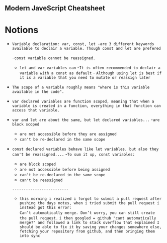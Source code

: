 ## Modern JaveScript Cheatsheet

# Notions

- `Variable declaration: var, const, let -are 3 different keywords available to declair a variable. Though const and let are prefered`

  -`const variable cannot be reassigned.`

  - `let and var variables can` -`It is often recommended to declair a variable with a const as default` - `Although using let is best if it is a variable that you need to mutate or reassign later`

- `The scope of a variable roughly means "where is this variable available in the code".`

- `var declared variables are function scoped, meaning that when a variable is created in a function, everything in that function can access that variable.`

- `var and let are about the same, but let declared variables...` -`are block scoped`

  - `are not accessible before they are assigned`
  - `can't be re-declared in the same scope`

- `const declared variables behave like let variables, but also they can't be reassigned....` -`To sum it up, const variables:`

  - `are block scoped`
  - `are not accessible before being assigned`
  - `can't be re-declared in the same scope`
  - `can't be reassigned`

  `-------------------------`

  - `this morning i realized i forgot to submit a pull request after pushing the days notes, when i tried submit the pull request i instead got this error:`  
    `Can’t automatically merge. Don’t worry, you can still create the pull request.`
    `i then googled = github "cant automatically merge?" and followed a link to stack overflow that explained I should be able to fix it by saving your changes somewhere else, fetching your repository from github, and then bringing them into sync`
